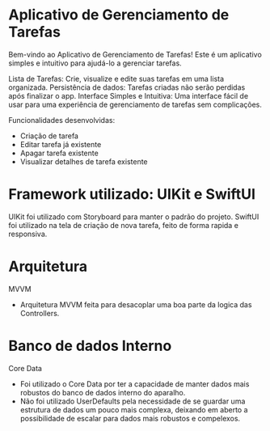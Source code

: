 # Aplicativo de Gerenciamento de Tarefas

Bem-vindo ao Aplicativo de Gerenciamento de Tarefas! Este é um aplicativo simples e intuitivo para ajudá-lo a gerenciar tarefas.

Lista de Tarefas: Crie, visualize e edite suas tarefas em uma lista organizada.
Persistência de dados: Tarefas criadas não serão perdidas após finalizar o app.
Interface Simples e Intuitiva: Uma interface fácil de usar para uma experiência de gerenciamento de tarefas sem complicações.

Funcionalidades desenvolvidas:
- Criação de tarefa
- Editar tarefa já existente
- Apagar tarefa existente
- Visualizar detalhes de tarefa existente


# Framework utilizado: UIKit e SwiftUI
UIKit foi utilizado com Storyboard para manter o padrão do projeto.
SwiftUI foi utilizado na tela de criação de nova tarefa, feito de forma rapida e responsiva.

# Arquitetura
MVVM
- Arquitetura MVVM feita para desacoplar uma boa parte da logica das Controllers.

# Banco de dados Interno
Core Data
- Foi utilizado o Core Data por ter a capacidade de manter dados mais robustos do banco de dados interno do aparalho.
- Não foi utilizado UserDefaults pela necessidade de se guardar uma estrutura de dados um pouco mais complexa, deixando em aberto a possibilidade de escalar para dados mais robustos e compelexos.
